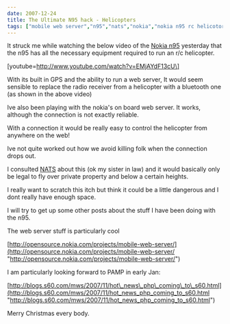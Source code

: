 ```yaml
---
date: 2007-12-24
title: The Ultimate N95 hack - Helicopters
tags: ["mobile web server","n95","nats","nokia","nokia n95 rc helicotor gps simonmcmanu","Osmosoft","osmososft","post"]
---
```

It struck me while watching the below video of the [Nokia n95](http://web.nseries.com/products/n95/#l=products,n95 "http://web.nseries.com/products/n95/#l=products,n95") yesterday that the n95 has all the necessary equipment required to run an r/c helicopter.  
  
\[youtube=http://www.youtube.com/watch?v=EMjAYdF13cU\]  
  
With its built in GPS and the ability to run a web server, It would seem sensible to replace the radio receiver from a helicopter with a bluetooth one (as shown in the above video)  
  
Ive also been playing with the nokia's on board web server. It works, although the connection is not exactly reliable.  
  
With a connection it would be really easy to control the helicopter from anywhere on the web!  
  
Ive not quite worked out how we avoid killing folk when the connection drops out.  
  
I consulted [NATS](http://www.nats.co.uk/ "http://www.nats.co.uk/") about this (ok my sister in law) and it would basically only be legal to fly over private property and below a certain heights.  
  
I really want to scratch this itch but think it could be a little dangerous and I dont really have enough space.  
  
I will try to get up some other posts about the stuff I have been doing with the n95.  
  
The web server stuff is particularly cool  
  
[http://opensource.nokia.com/projects/mobile-web-server/](http://opensource.nokia.com/projects/mobile-web-server/ "http://opensource.nokia.com/projects/mobile-web-server/")  
  
I am particularly looking forward to PAMP in early Jan:  
  
[http://blogs.s60.com/mws/2007/11/hot\_news\_php\_coming\_to\_s60.html](http://blogs.s60.com/mws/2007/11/hot_news_php_coming_to_s60.html "http://blogs.s60.com/mws/2007/11/hot_news_php_coming_to_s60.html")  
  
Merry Christmas every body.

        